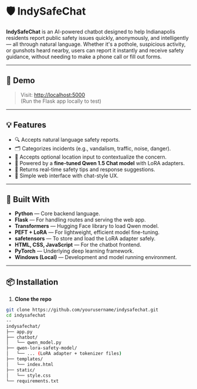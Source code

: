# 🛡️ IndySafeChat

**IndySafeChat** is an AI-powered chatbot designed to help Indianapolis residents report public safety issues quickly, anonymously, and intelligently — all through natural language. Whether it's a pothole, suspicious activity, or gunshots heard nearby, users can report it instantly and receive safety guidance, without needing to make a phone call or fill out forms.

---

## 🚀 Demo

> Visit: [http://localhost:5000](http://localhost:5000)  
> (Run the Flask app locally to test)

---

## 💡 Features

- 🔍 Accepts natural language safety reports.
- 🗂️ Categorizes incidents (e.g., vandalism, traffic, noise, danger).
- 📍 Accepts optional location input to contextualize the concern.
- 🧠 Powered by a **fine-tuned Qwen 1.5 Chat model** with LoRA adapters.
- 🧯 Returns real-time safety tips and response suggestions.
- 💬 Simple web interface with chat-style UX.

---

## 🧰 Built With

- **Python** — Core backend language.
- **Flask** — For handling routes and serving the web app.
- **Transformers** — Hugging Face library to load Qwen model.
- **PEFT + LoRA** — For lightweight, efficient model fine-tuning.
- **safetensors** — To store and load the LoRA adapter safely.
- **HTML, CSS, JavaScript** — For the chatbot frontend.
- **PyTorch** — Underlying deep learning framework.
- **Windows (Local)** — Development and model running environment.

---

## 📦 Installation

1. **Clone the repo**
```bash
git clone https://github.com/yourusername/indysafechat.git
cd indysafechat
--
indysafechat/
├── app.py
├── chatbot/
│   └── qwen_model.py
├── qwen-lora-safety-model/
│   └── ... (LoRA adapter + tokenizer files)
├── templates/
│   └── index.html
├── static/
│   └── style.css
└── requirements.txt
